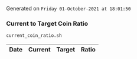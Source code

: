 Generated on `Friday 01-October-2021 at 18:01:50`

### Current to Target Coin Ratio
`current_coin_ratio.sh`

Date|Current|Target|Ratio
---|---|---|---
